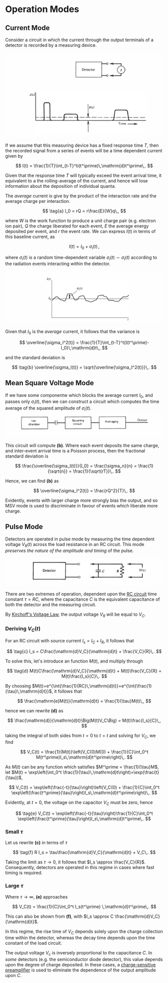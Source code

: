 # Operation Modes

## Current Mode

Consider a circuit in which the current through the output terminals of a detector is recorded by a measuring device.

![Current mode schematic](images/current-mode.png)

If we assume that this measuring device has a fixed response time $T$, then the recorded signal from a series of events will be a time dependent current given by

$$
I(t) = \frac{1}{T}\int_{t-T}^ti(t^\prime)\,\mathrm{d}t^\prime\,.
$$

Given that the response time $T$ will typically exceed the event arrival time, it equivalent to a the rolling-average of the current, and hence will lose information about the deposition of individual quanta.

The _average_ current is give by the product of the interaction rate and the average charge per interaction.

$$
\tag{a}
I_0 = rQ = r\frac{E}{W}q\,,
$$

where $W$ is the work function to produce a unit charge pair (e.g. electron ion pair), $Q$ the charge liberated for each event, $E$ the average energy deposited per event, and $r$ the event rate. We can express $I(t)$ in terms of this baseline current, as

$$
I(t) = I_0 + \sigma_i(t)\,,
$$

where $\sigma_i(t)$ is a random time-dependent variable $\sigma_i(t) \sim \sigma_I(t)$ according to the radiation events interacting within the detector.

![Current expressed in terms of baseline average.](images/baseline-current.png)

Given that $I_0$ is the _average_ current, it follows that the variance is

$$
    \overline{\sigma_I^2(t)} = \frac{1}{T}\int_{t-T}^t{I(t^\prime)-I_0}\,\mathrm{d}t\,,
$$

and the standard deviation is

$$
    \tag{b}
    \overline{\sigma_I(t)} = \sqrt{\overline{\sigma_I^2(t)}}\,.
$$

## Mean Square Voltage Mode

If we have some componentw which blocks the average current $I_0$, and passes only $\sigma_i(t)$, then we can construct a circuit which computes the time average of the squared amplitude of $\sigma_i(t)$.
![Mean square voltage schematic.](images/msv.png)

This circuit will compute **(b)**. Where each event deposits the same charge, and inter-event arrival time is a Poisson process, then the fractional standard deviation is

$$
\frac{\overline{\sigma_I(t)}}{I_0} = \frac{\sigma_n}{n} = \frac{1}{\sqrt{n}} = \frac{1}{\sqrt{rT}}\,.
$$

Hence, we can find **(b)** as

$$
\overline{\sigma_I^2(t)} = \frac{rQ^2}{T}\,.
$$

Evidently, events with larger charge more strongly bias the output, and so MSV mode is used to discriminate in favour of events which liberate more charge.

## Pulse Mode

Detectors are operated in pulse mode by measuring the time dependent voltage $V_R(t)$ across the load resistance in an RC circuit. This mode _preserves the nature of the amplitude and timing_ of the pulse.

![Pulse mode schematic](images/pulse-mode.png)

There are two extremes of operation, dependent upon the [RC circuit](rc-circuits.md#RC-Circuit) time constant $\tau=RC$, where the capacitance $C$ is the equivalent capacitance of both the detector and the measuring circuit.

By [Kirchoff's Voltage Law](basic-electronics.md#Kirchoff's-Voltage-Law), the output voltage $V_R$ will be equal to $V_C$.

### Deriving $V_C(t)$

For an RC circuit with source current $I_s=I_C+I_R$, it follows that

$$
    \tag{c}
    I_s = C\frac{\mathrm{d}V_C}{\mathrm{d}t} + \frac{V_C}{R}\,.
$$

To solve this, let's introduce an function $M(t)$, and multiply through

$$
    \tag{d}
    M(t)C\frac{\mathrm{d}V_C}{\mathrm{d}t} + M(t)\frac{V_C}{R} = M(t)\frac{I_s}{C}\,.
$$

By choosing $M(t)=e^{\int{\frac{1}{RC}\,\mathrm{d}t}}=e^{\int{\frac{1}{\tau}\,\mathrm{d}t}}$, it follows that

$$
\frac{\mathrm{e}M(t)}{\mathrm{d}t} = \frac{1}{\tau}M(t)\,,
$$

hence we can rewrite **(d)** as

$$
    \frac{\mathrm{d}}{\mathrm{d}t}\Big(M(t)V_C\Big) = M(t)\frac{I_s}{C}\,,
$$

taking the integral of both sides from $t=0$ to $t=t$ and solving for $V_C$, we find

$$
V_C(t) = \frac{1}{M(t)}\left(V_C(0)M(0) + \frac{1}{C}\int_0^t M(t^\prime)I_s\,\mathrm{d}t^\prime\right)\,.
$$

As $M(t)$ can be any function which satisfies $M^\prime = \frac{1}{\tau}M$, let $M(t) = \exp\left(\int_0^t \frac{1}{\tau}\,\mathrm{d}t\right)=\exp(\frac{t}{\tau})$,

$$
    V_C(t) = \exp\left(\frac{-t}{\tau}\right)\left(V_C(0) + \frac{1}{C}\int_0^t \exp\left(\frac{t^\prime}{\tau}\right)I_s\,\mathrm{d}t^\prime\right)\,.
$$

Evidently, at $t=0$, the voltage on the capacitor $V_C$ must be zero, hence

$$
    \tag{e}
    V_C(t) = \exp\left(\frac{-t}{\tau}\right)\frac{1}{C}\int_0^t \exp\left(\frac{t^\prime}{\tau}\right)I_s\,\mathrm{d}t^\prime\,.
$$

### Small $\tau$

Let us rewrite **(c\)** in terms of $\tau$

$$
\tag{f}
R I_s = \tau\frac{\mathrm{d}V_C}{\mathrm{d}t} + V_C\,.
$$

Taking the limit as $\tau \rightarrow 0$, it follows that $I_s \approx \frac{V_C}{R}$. Consequently, detectors are operated in this regime in cases where fast timing is required.

### Large $\tau$

Where $\tau \rightarrow \infty$, **(e)** approaches

$$
    V_C(t) = \frac{1}{C}\int_0^t I_s(t^\prime) \,\mathrm{d}t^\prime\,.
$$

This can also be shown from **(f)**, with $I_s \approx C \frac{\mathrm{d}V_C}{\mathrm{d}t}$.

In this regime, the rise time of $V_C$ depends solely upon the charge collection time within the detector, whereas the decay time depends upon the time constant of the load circuit.

The output voltage $V_c$ is inversely proportional to the capacitance $C$. In _some_ detectors (e.g. the semiconductor diode detector), this value depends upon the degree of charge deposited. In these cases, a [charge-sensitive preamplifier](electronics.md#Charge-Sensitive-Amplifier) is used to eliminate the dependence of the output amplitude upon $C$.
